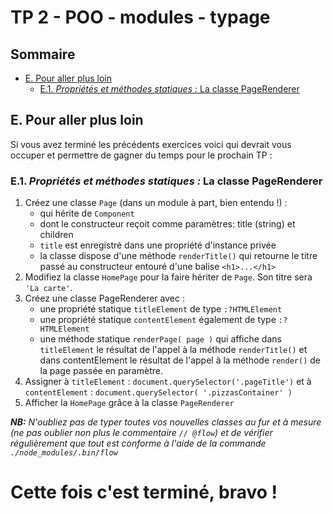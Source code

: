 # TP 2 - POO - modules - typage <!-- omit in toc -->

## Sommaire <!-- omit in toc -->
- [E. Pour aller plus loin](#e-pour-aller-plus-loin)
	- [E.1. *Propriétés et méthodes statiques :* La classe PageRenderer](#e1-propriétés-et-méthodes-statiques--la-classe-pagerenderer)

## E. Pour aller plus loin
Si vous avez terminé les précédents exercices voici qui devrait vous occuper et permettre de gagner du temps pour le prochain TP :
### E.1. *Propriétés et méthodes statiques :* La classe PageRenderer
1. Créez une classe `Page` (dans un module à part, bien entendu !)  :
	- qui hérite de `Component`
	- dont le constructeur reçoit comme paramètres: title (string) et children
	- `title` est enregistré dans une propriété d'instance privée
	- la classe dispose d'une méthode `renderTitle()` qui retourne le titre passé au constructeur entouré d'une balise `<h1>...</h1>`
2. Modifiez la classe `HomePage` pour la faire hériter de `Page`. Son titre sera `'La carte'`.
3. Créez une classe PageRenderer avec :
	- une propriété statique `titleElement` de type `:?HTMLElement`
	- une propriété statique `contentElement` également de type `:?HTMLElement`
	- une méthode statique `renderPage( page )` qui affiche dans `titleElement` le résultat de l'appel à la méthode `renderTitle()` et dans contentElement le résultat de l'appel à la méthode `render()` de la page passée en paramètre.
4. Assigner à `titleElement` : `document.querySelector('.pageTitle')` et à `contentElement` : `document.querySelector( '.pizzasContainer' )`
4. Afficher la `HomePage` grâce à la classe `PageRenderer`

***NB:** N'oubliez pas de typer toutes vos nouvelles classes au fur et à mesure (ne pas oublier non plus le commentaire `// @flow`) et de vérifier régulièrement que tout est conforme à l'aide de la commande `./node_modules/.bin/flow`*


# Cette fois c'est terminé, bravo ! <!-- omit in toc -->